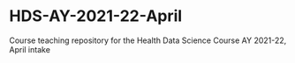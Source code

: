 # HDS-AY-2021-22-April
Course teaching repository for the Health Data Science Course AY 2021-22, April intake 
